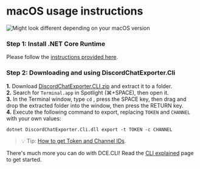 # macOS usage instructions

![Might look different depending on your macOS version](https://i.imgur.com/gA8jFjJ.png)

### Step 1: Install .NET Core Runtime
Please follow the [instructions provided here](https://github.com/Tyrrrz/DiscordChatExporter/blob/master/.docs/Install-.NET-Core-runtime.md).

### Step 2: Downloading and using DiscordChatExporter.Cli
**1.** Download [DiscordChatExporter.CLI.zip](https://github.com/Tyrrrz/DiscordChatExporter/releases/latest) and extract it to a folder.<br/>
**2.** Search for `Terminal.app` in Spotlight (⌘+SPACE), then open it.<br/>
**3.** In the Terminal window, type `cd` , press the SPACE key, then drag and drop the extracted folder into the window, then press the RETURN key.<br/>
**4.** Execute the following command to export, replacing `TOKEN` and `CHANNEL` with your own values:

    dotnet DiscordChatExporter.Cli.dll export -t TOKEN -c CHANNEL

> 💡 Tip: [How to get Token and Channel IDs](https://github.com/Tyrrrz/DiscordChatExporter/blob/master/.docs/Obtaining-Token-and-Channel-IDs.md). 

There's much more you can do with DCE.CLI! Read the [CLI explained](https://github.com/Tyrrrz/DiscordChatExporter/blob/master/.docs/GUI%2C-CLI-and-Formats-explained.md#dcecli-commands-) page to get started.